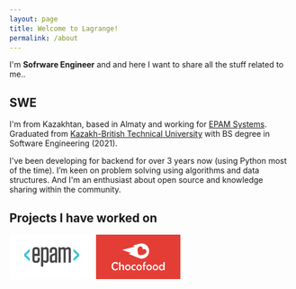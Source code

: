```yaml
---
layout: page
title: Welcome to Lagrange!
permalink: /about
---
```


I'm **Sofrware Engineer** and and here I want to share all the stuff related to me..

SWE
-------
I'm from Kazakhtan, based in Almaty and working for [EPAM Systems](https://epam.com/).
Graduated from [Kazakh-British Technical University]("https://kbtu.edu.kz/en/) with BS degree in Software Engineering (2021). 

 I've been developing for backend for over 3 years now (using Python most of the time). I’m keen on problem solving using algorithms and data structures.
 And I'm an enthusiast about open source and knowledge sharing within the community. 

Projects I have worked on
-------------------------

 <p>
<a href="https://www.epam.com/">
    <img src="assets/img/logo.png" width="150" 
            alt="EPAM" title="Click to enlarge"></a>
    
<a href="https://chocofood.kz/ru/18">
    <img src="assets/img/image-for-link-1200x630.jpg" width="150" 
            alt="Chocofood" title="Click to enlarge"></a>
</p>

